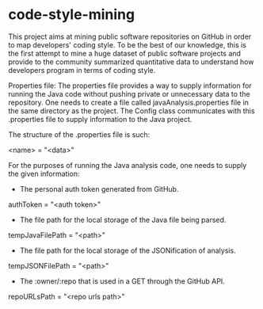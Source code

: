 # code-style-mining
This project aims at mining public software repositories on GitHub in order to map developers' coding style. To be the best of our knowledge, this is the first attempt to mine a huge dataset of public software projects and provide to the community summarized quantitative data to understand how developers program in terms of coding style.

Properties file:
The properties file provides a way to supply information for running the Java code without pushing private or unnecessary data to the repository.
One needs to create a file called javaAnalysis.properties file in the same directory as the project.
The Config class communicates with this .properties file to supply information to the Java project.

The structure of the .properties file is such:

\<name\> = "\<data\>"

For the purposes of running the Java analysis code, one needs to supply the given information:

- The personal auth token generated from GitHub.

authToken = "\<auth token\>"

- The file path for the local storage of the Java file being parsed.

tempJavaFilePath = "\<path>\"

- The file path for the local storage of the JSONification of analysis.

tempJSONFilePath = "\<path>\"

- The :owner/:repo that is used in a GET through the GitHub API.

repoURLsPath = "\<repo urls path\>"
